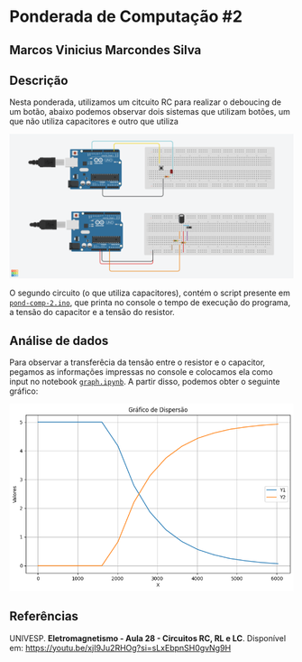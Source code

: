 # Ponderada de Computação #2

## Marcos Vinicius Marcondes Silva

## Descrição

Nesta ponderada, utilizamos um citcuito RC para realizar o deboucing de um botão, abaixo podemos observar dois sistemas que utilizam botões, um que não utiliza capacitores e outro que utiliza

![Circuito criado no TinkerCAD](./ponderada2.png)

O segundo circuito (o que utiliza capacitores), contém o script presente em [`pond-comp-2.ino`](./pond-comp-2.ino), que printa no console o tempo de execução do programa, a tensão do capacitor e a tensão do resistor.

## Análise de dados

Para observar a transferêcia da tensão entre o resistor e o capacitor, pegamos as informações impressas no console e colocamos ela como input no notebook [`graph.ipynb`](./graph.ipynb). A partir disso, podemos obter o seguinte gráfico:

![Gráfico de transferência de tensão](./graph.png)

## Referências

UNIVESP. **Eletromagnetismo - Aula 28 - Circuitos RC, RL e LC**. Disponível em: https://youtu.be/xjI9Ju2RHOg?si=sLxEbpnSH0gvNg9H
